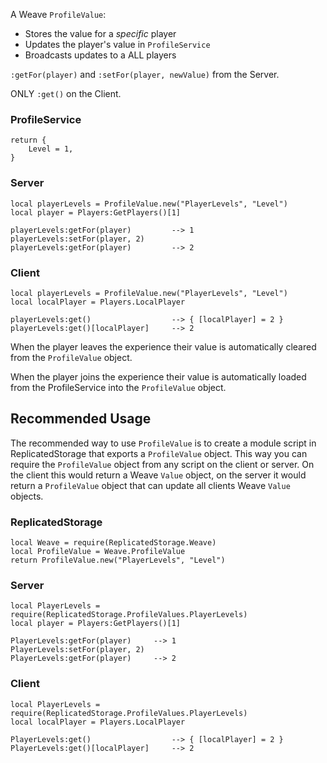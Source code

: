 A Weave `ProfileValue`:
- Stores the value for a *specific* player
- Updates the player's value in `ProfileService`
- Broadcasts updates to a ALL players

`:getFor(player)` and `:setFor(player, newValue)` from the Server.

ONLY `:get()` on the Client.

### ProfileService

```luau
return {
	Level = 1,
}
```

### Server

```luau
local playerLevels = ProfileValue.new("PlayerLevels", "Level")
local player = Players:GetPlayers()[1]

playerLevels:getFor(player) 		--> 1
playerLevels:setFor(player, 2)
playerLevels:getFor(player) 		--> 2
```

### Client

```luau
local playerLevels = ProfileValue.new("PlayerLevels", "Level")
local localPlayer = Players.LocalPlayer

playerLevels:get()					--> { [localPlayer] = 2 }
playerLevels:get()[localPlayer] 	--> 2
```

When the player leaves the experience their value is automatically cleared from the `ProfileValue` object.

When the player joins the experience their value is automatically loaded from the ProfileService into the `ProfileValue` object.

## Recommended Usage

The recommended way to use `ProfileValue` is to create a module script in ReplicatedStorage that exports a `ProfileValue` object. This way you can require the `ProfileValue` object from any script on the client or server. On the client this would return a Weave `Value` object, on the server it would return a `ProfileValue` object that can update all clients Weave `Value` objects.

### ReplicatedStorage

```luau
local Weave = require(ReplicatedStorage.Weave)
local ProfileValue = Weave.ProfileValue
return ProfileValue.new("PlayerLevels", "Level")
```

### Server

```luau
local PlayerLevels = require(ReplicatedStorage.ProfileValues.PlayerLevels)
local player = Players:GetPlayers()[1]

PlayerLevels:getFor(player)		--> 1
PlayerLevels:setFor(player, 2)
PlayerLevels:getFor(player)		--> 2
```

### Client

```luau
local PlayerLevels = require(ReplicatedStorage.ProfileValues.PlayerLevels)
local localPlayer = Players.LocalPlayer

PlayerLevels:get()					--> { [localPlayer] = 2 }
PlayerLevels:get()[localPlayer] 	--> 2
```
